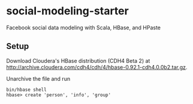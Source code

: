 social-modeling-starter
=======================

Facebook social data modeling with Scala, HBase, and HPaste

Setup
-----------------------

Download Cloudera's HBase distribution (CDH4 Beta 2) at
http://archive.cloudera.com/cdh4/cdh/4/hbase-0.92.1-cdh4.0.0b2.tar.gz.

Unarchive the file and run

    bin/hbase shell
    hbase> create 'person', 'info', 'group'
